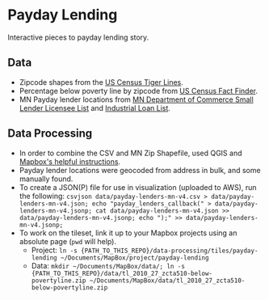 # Payday Lending

Interactive pieces to payday lending story.

## Data

* Zipcode shapes from the [US Census Tiger Lines](ftp://ftp2.census.gov/geo/pvs/tiger2010st/27_Minnesota/27/tl_2010_27_zcta510.zip).
* Percentage below poverty line by zipcode from [US Census Fact Finder](http://factfinder2.census.gov/faces/nav/jsf/pages/searchresults.xhtml?refresh=t).
* MN Payday lender locations from [MN Department of Commerce Small Lender Licensee List](http://www.commerce.state.mn.us/FSLicensees/sl.html) and [Industrial Loan List](http://www.commerce.state.mn.us/FSLicensees/il.html).

## Data Processing

* In order to combine the CSV and MN Zip Shapefile, used QGIS and [Mapbox's helpful instructions](http://mapbox.com/tilemill/docs/guides/joining-data/).
* Payday lender locations were geocoded from address in bulk, and some manually found.
* To create a JSON(P) file for use in visualization (uploaded to AWS), run the following:  ```csvjson data/payday-lenders-mn-v4.csv > data/payday-lenders-mn-v4.json; echo "payday_lenders_callback(" > data/payday-lenders-mn-v4.jsonp; cat data/payday-lenders-mn-v4.json >> data/payday-lenders-mn-v4.jsonp; echo ");" >> data/payday-lenders-mn-v4.jsonp;```
* To work on the tileset, link it up to your Mapbox projects using an absolute page (```pwd``` will help).
    * Project: ```ln -s {PATH_TO_THIS_REPO}/data-processing/tiles/payday-lending ~/Documents/MapBox/project/payday-lending```
    * Data: ```mkdir ~/Documents/MapBox/data/; ln -s {PATH_TO_THIS_REPO}/data/tl_2010_27_zcta510-below-povertyline.zip ~/Documents/MapBox/data/tl_2010_27_zcta510-below-povertyline.zip```